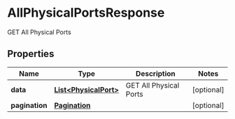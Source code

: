 

# AllPhysicalPortsResponse

GET All Physical Ports

## Properties

| Name | Type | Description | Notes |
|------------ | ------------- | ------------- | -------------|
|**data** | [**List&lt;PhysicalPort&gt;**](PhysicalPort.md) | GET All Physical Ports |  [optional] |
|**pagination** | [**Pagination**](Pagination.md) |  |  [optional] |



